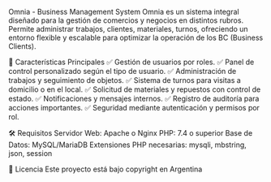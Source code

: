 Omnia - Business Management System
Omnia es un sistema integral diseñado para la gestión de comercios y negocios en distintos rubros. Permite administrar trabajos, clientes, materiales, turnos, ofreciendo un entorno flexible y escalable para optimizar la operación de los BC (Business Clients).

🚀 Características Principales
✅ Gestión de usuarios por roles.
✅ Panel de control personalizado según el tipo de usuario.
✅ Administración de trabajos y seguimiento de objetos.
✅ Sistema de turnos para visitas a domicilio o en el local.
✅ Solicitud de materiales y repuestos con control de estado.
✅ Notificaciones y mensajes internos.
✅ Registro de auditoría para acciones importantes.
✅ Seguridad mediante autenticación y permisos por rol.

🛠 Requisitos
Servidor Web: Apache o Nginx
PHP: 7.4 o superior
Base de Datos: MySQL/MariaDB
Extensiones PHP necesarias: mysqli, mbstring, json, session

📜 Licencia
Este proyecto está bajo copyright en Argentina
